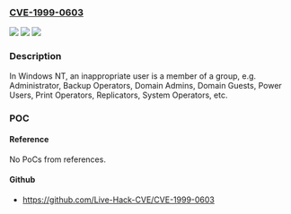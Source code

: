 ### [CVE-1999-0603](https://cve.mitre.org/cgi-bin/cvename.cgi?name=CVE-1999-0603)
![](https://img.shields.io/static/v1?label=Product&message=n%2Fa&color=blue)
![](https://img.shields.io/static/v1?label=Version&message=n%2Fa&color=blue)
![](https://img.shields.io/static/v1?label=Vulnerability&message=n%2Fa&color=brighgreen)

### Description

In Windows NT, an inappropriate user is a member of a group, e.g. Administrator, Backup Operators, Domain Admins, Domain Guests, Power Users, Print Operators, Replicators, System Operators, etc.

### POC

#### Reference
No PoCs from references.

#### Github
- https://github.com/Live-Hack-CVE/CVE-1999-0603

